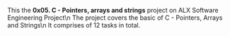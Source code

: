 This the **0x05. C - Pointers, arrays and strings** project on ALX Software Engineering Project\n
The project covers the basic of C - Pointers, Arrays and Strings\n
It comprises of 12 tasks in total.
